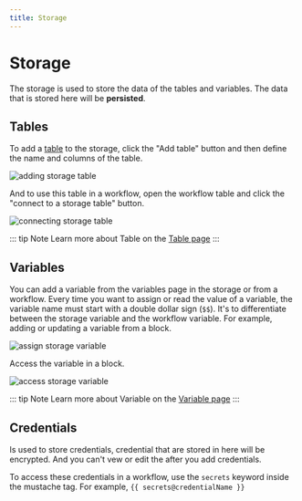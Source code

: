 ```yaml
---
title: Storage
---
```


# Storage
The storage is used to store the data of the tables and variables. The data that is stored here will be **persisted**.

## Tables
To add a [table](/api-reference/table.md) to the storage, click the "Add table" button and then define the name and columns of the table.

![adding storage table](https://res.cloudinary.com/chat-story/image/upload/v1656735869/automa/NVIDIA_Share_ZYqbANNey2_cvmvt1.png)

And to use this table in a workflow, open the workflow table and click the "connect to a storage table" button.

![connecting storage table](https://res.cloudinary.com/chat-story/image/upload/v1656736642/automa/NVIDIA_Share_qWlIzKSYIx_cvxe6w.png)

::: tip Note
Learn more about Table on the [Table page](/api-reference/table.md)
:::

## Variables
You can add a variable from the variables page in the storage or from a workflow. Every time you want to assign or read the value of a variable, the variable name must start with a double dollar sign (`$$`). It's to differentiate between the storage variable and the workflow variable. For example, adding or updating a variable from a block.

![assign storage variable](https://res.cloudinary.com/chat-story/image/upload/v1656738020/automa/NVIDIA_Share_lGV2S0XYJE_y6qs8h.png)

Access the variable in a block.

![access storage variable](https://res.cloudinary.com/chat-story/image/upload/v1656738064/automa/NVIDIA_Share_XTiF5TkhOX_wxfkgd.png)

::: tip Note
Learn more about Variable on the [Variable page](/api-reference/variables.md)
:::

## Credentials
Is used to store credentials, credential that are stored in here will be encrypted. And you can't vew or edit the after you add credentials.

To access these credentials in a workflow, use the `secrets` keyword inside the mustache tag. For example, <code v-pre>{{ secrets@credentialName }}</code>